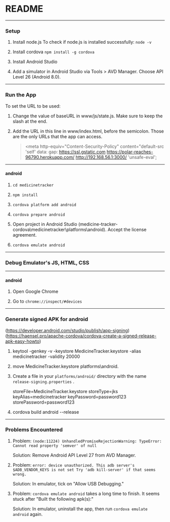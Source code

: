 # README

------
### Setup ###

1. Install node.js
   To check if node.js is installed successfully: `node -v`

2. Install cordova
   `npm install -g cordova`

3. Install Android Studio

4. Add a simulator in Android Studio via Tools > AVD Manager.
   Choose API Level 26 (Android 8.0).

------
### Run the App ###

To set the URL to be used:

1. Change the value of baseURL in www/js/state.js. Make sure to keep the slash at the end.

2. Add the URL in this line in www/index.html, before the semicolon. Those are the only URLs that the app can access.

    >\<meta http-equiv="Content-Security-Policy"
    >      content="default-src 'self' data: gap: https://ssl.gstatic.com https://polar-reaches-96790.herokuapp.com/ http://192.168.56.1:3000/ 'unsafe-eval';


------
#### android ####
1. `cd medicinetracker`

2. `npm install`

3. `cordova platform add android`

4. `cordova prepare android`

5. Open project in Android Studio (medicine-tracker-cordova\medicinetracker\platforms\android). Accept the license agreement.

6. `cordova emulate android`

------

### Debug Emulator's JS, HTML, CSS ###

------
#### android ####
1. Open Google Chrome

2. Go to `chrome://inspect/#devices`
------

### Generate signed APK for android

(https://developer.android.com/studio/publish/app-signing)
(https://haensel.pro/apache-cordova/cordova-create-a-signed-release-apk-easy-howto)

1. keytool -genkey -v -keystore MedicineTracker.keystore -alias medicinetracker -validity 20000

2. move MedicineTracker.keystore platforms\android\.

3. Create a file in your `platforms/android/` directory with the name `release-signing.properties` .

    storeFile=MedicineTracker.keystore
    storeType=jks
    keyAlias=medicinetracker
    keyPassword=password123
    storePassword=password123

4. cordova build android --release


------

### Problems Encountered ###

1. Problem: `(node:11224) UnhandledPromiseRejectionWarning: TypeError: Cannot read property 'semver' of null`

   Solution: Remove Android API Level 27 from AVD Manager.

2. Problem:
   `error: device unauthorized.
    This adb server's $ADB_VENDOR_KEYS is not set
    Try 'adb kill-server' if that seems wrong.`

   Solution:
   In emulator, tick on "Allow USB Debugging."

3. Problem:
    `cordova emulate android` takes a long time to finish. It seems stuck after "Built the following apk(s):"

    Solution:
    In emulator, uninstall the app, then run `cordova emulate android` again.
